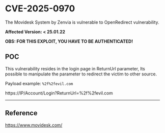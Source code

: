 # CVE-2025-0970
The Movidesk System by Zenvia is vulnerable to OpenRedirect vulnerability.

**Affected Version: < 25.01.22**

**OBS: FOR THIS EXPLOIT, YOU HAVE TO BE AUTHENTICATED!**


## POC

This vulnerability resides in the login page in ReturnUrl parameter,
Its possible to manipulate the parameter to redirect the victim to other source.

Payload example: `%2f%2fevil.com`

https://IP/Account/Login?ReturnUrl=%2f%2fevil.com

---

## Reference

https://www.movidesk.com/
